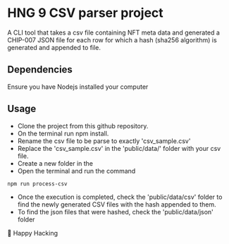 # HNG 9 CSV parser project

A CLI tool that takes a csv file containing NFT meta data and generated a CHIP-007 JSON file for each row for which a hash (sha256 algorithm) is generated and appended to file.

## Dependencies

Ensure you have Nodejs installed your computer

## Usage

- Clone the project from this github repository.
- On the terminal run npm install.
- Rename the csv file to be parse to exactly 'csv_sample.csv'
- Replace the 'csv_sample.csv' in the 'public/data/' folder with your csv file.
- Create a new folder in the
- Open the terminal and run the command

`npm run process-csv`

- Once the execution is completed, check the 'public/data/csv' folder to find the newly generated CSV files with the hash appended to them.
- To find the json files that were hashed, check the 'public/data/json' folder

🚀 Happy Hacking
